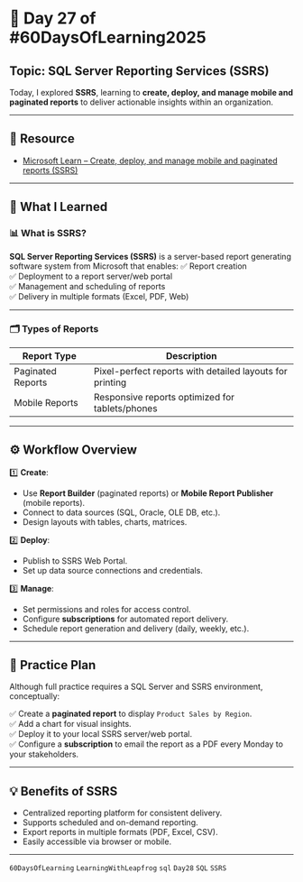 # 📘 Day 27 of #60DaysOfLearning2025

## Topic: SQL Server Reporting Services (SSRS)

Today, I explored **SSRS**, learning to **create, deploy, and manage mobile and paginated reports** to deliver actionable insights within an organization.

---

## 🔗 Resource

- [Microsoft Learn – Create, deploy, and manage mobile and paginated reports (SSRS)](https://learn.microsoft.com/en-us/sql/reporting-services/create-deploy-and-manage-mobile-and-paginated-reports-ssrs)

---

## 🧠 What I Learned

### 📊 What is SSRS?

**SQL Server Reporting Services (SSRS)** is a server-based report generating software system from Microsoft that enables:
✅ Report creation  
✅ Deployment to a report server/web portal  
✅ Management and scheduling of reports  
✅ Delivery in multiple formats (Excel, PDF, Web)

---

### 🗂️ Types of Reports

| Report Type         | Description                                           |
|---------------------|-------------------------------------------------------|
| Paginated Reports   | Pixel-perfect reports with detailed layouts for printing |
| Mobile Reports      | Responsive reports optimized for tablets/phones       |

---

## ⚙️ Workflow Overview

1️⃣ **Create**:
- Use **Report Builder** (paginated reports) or **Mobile Report Publisher** (mobile reports).
- Connect to data sources (SQL, Oracle, OLE DB, etc.).
- Design layouts with tables, charts, matrices.

2️⃣ **Deploy**:
- Publish to SSRS Web Portal.
- Set up data source connections and credentials.

3️⃣ **Manage**:
- Set permissions and roles for access control.
- Configure **subscriptions** for automated report delivery.
- Schedule report generation and delivery (daily, weekly, etc.).

---

## 🧪 Practice Plan

Although full practice requires a SQL Server and SSRS environment, conceptually:

✅ Create a **paginated report** to display `Product Sales by Region`.  
✅ Add a chart for visual insights.  
✅ Deploy it to your local SSRS server/web portal.  
✅ Configure a **subscription** to email the report as a PDF every Monday to your stakeholders.

---

## 💡 Benefits of SSRS

- Centralized reporting platform for consistent delivery.
- Supports scheduled and on-demand reporting.
- Export reports in multiple formats (PDF, Excel, CSV).
- Easily accessible via browser or mobile.

---

`60DaysOfLearning` `LearningWithLeapfrog` `sql` `Day28` `SQL` `SSRS`
